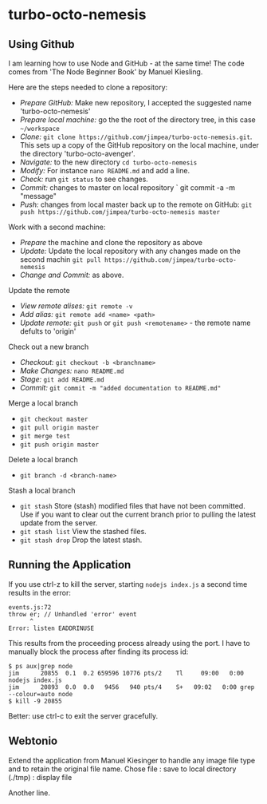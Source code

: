 turbo-octo-nemesis
==================

Using Github
------------

I am learning how to use Node and GitHub - at the same time! The code comes from 'The Node Beginner Book' by Manuel Kiesling.

Here are the steps needed to clone a repository:

- *Prepare GitHub:* Make new repository, I accepted the suggested name 'turbo-octo-nemesis'
- *Prepare local machine:* go the the root of the directory tree, in this case `~/workspace`
- *Clone:* `git clone https://github.com/jimpea/turbo-octo-nemesis.git`. This sets up a copy of the GitHub repository on the local machine, under the directory 'turbo-octo-avenger'.
- *Navigate:* to the new directory `cd turbo-octo-nemesis`
- *Modify:* For instance  `nano README.md` and add a line.
- *Check:* run `git status` to see changes.
- *Commit:* changes to master on local repository ` git commit -a -m "message"
- *Push:* changes from local master back up to the remote on GitHub: `git push https://github.com/jimpea/turbo-octo-nemesis master`

Work with a second machine:

- *Prepare* the machine and clone the repository as above
- *Update:* Update the local repository with any changes made on the second machin `git pull https://github.com/jimpea/turbo-octo-nemesis`
- *Change and Commit:* as above.

Update the remote

- *View remote alises:* `git remote -v`
- *Add alias:* `git remote add <name> <path>`
- *Update remote:* `git push` or `git push <remotename>` - the remote name defults to 'origin'

Check out a new branch

- *Checkout:* `git checkout -b <branchname>`
- *Make Changes:* `nano README.md`
- *Stage:* `git add README.md`
- *Commit:* `git commit -m "added documentation to README.md"`

Merge a local branch

- `git checkout master`
- `git pull origin master`
- `git merge test`
- `git push origin master`

Delete a local branch

- `git branch -d <branch-name>`

Stash a local branch

- `git stash` Store (stash) modified files that have not been committed. Use if you want to clear out the current branch prior to pulling the latest update from the server.
- `git stash list` View the stashed files.
- `git stash drop` Drop the latest stash.

Running the Application
-----------------------

If you use ctrl-z to kill the server, starting `nodejs index.js` a second time results in the error:

    events.js:72
    throw er; // Unhandled 'error' event
          ^
    Error: listen EADDRINUSE

This results from the proceeding process already using the port. I have to manually block the process after finding its process id:

    $ ps aux|grep node
    jim      20855  0.1  0.2 659596 10776 pts/2    Tl     09:00   0:00 nodejs index.js
    jim      20893  0.0  0.0   9456   940 pts/4    S+   09:02   0:00 grep --colour=auto node
    $ kill -9 20855

Better: use ctrl-c to exit the server gracefully.

Webtonio
--------

Extend the application from Manuel Kiesinger to handle any image file type and to retain the original file name. Chose file : save to local directory (./tmp) : display file

Another line.




 

